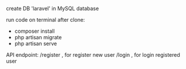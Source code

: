 create DB 'laravel' in MySQL database

run code on terminal after clone:
- composer install
- php artisan migrate
- php artisan serve

API endpoint:
/register , for register new user
/login , for login registered user